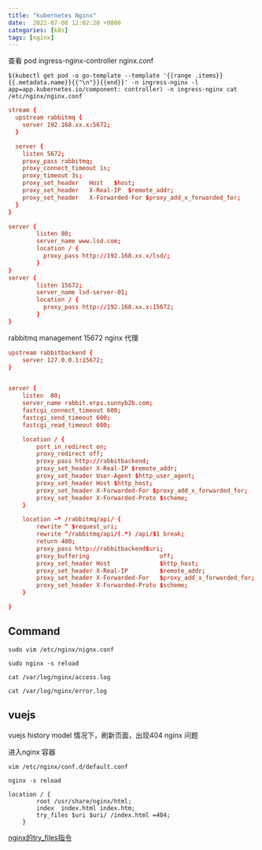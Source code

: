 ```yaml
---
title: "kubernetes Nginx"
date:  2022-07-08 12:02:20 +0800
categories: [k8s]
tags: [nginx]
---
```



查看 pod ingress-nginx-controller  nginx.conf

`$(kubectl get pod -o go-template --template '{{range .items}}{{.metadata.name}}{{"\n"}}{{end}}' -n ingress-nginx -l app=app.kubernetes.io/component: controller) -n ingress-nginx cat /etc/nginx/nginx.conf`

```conf
stream {
  upstream rabbitmq {
    server 192.168.xx.x:5672;
  }

  server {
    listen 5672;
    proxy_pass rabbitmq;
    proxy_connect_timeout 1s;
    proxy_timeout 3s;
    proxy_set_header   Host   $host;
    proxy_set_header   X-Real-IP  $remote_addr;
    proxy_set_header   X-Forwarded-For $proxy_add_x_forwarded_for;
  }
}

server {
        listen 80;
        server_name www.lsd.com;
        location / {
          proxy_pass http://192.168.xx.x/lsd/;
        }
}
server {
        listen 15672;
        server_name lsd-server-01;
        location / {
          proxy_pass http://192.168.xx.x:15672;
        }
}

```

rabbitmq management 15672  nginx 代理

```conf
upstream rabbitbackend {
    server 127.0.0.1:15672;
}


server {
    listen  80;
    server_name rabbit.erps.sunnyb2b.com;
    fastcgi_connect_timeout 600;
    fastcgi_send_timeout 600;
    fastcgi_read_timeout 600;

    location / {
        port_in_redirect on;
        proxy_redirect off;
        proxy_pass http://rabbitbackend;
        proxy_set_header X-Real-IP $remote_addr;
        proxy_set_header User-Agent $http_user_agent;
        proxy_set_header Host $http_host;
        proxy_set_header X-Forwarded-For $proxy_add_x_forwarded_for;
        proxy_set_header X-Forwarded-Proto $scheme;
    }

    location ~* /rabbitmq/api/ {
        rewrite ^ $request_uri;
        rewrite ^/rabbitmq/api/(.*) /api/$1 break;
        return 400;
        proxy_pass http://rabbitbackend$uri;
        proxy_buffering                    off;
        proxy_set_header Host              $http_host;
        proxy_set_header X-Real-IP         $remote_addr;
        proxy_set_header X-Forwarded-For   $proxy_add_x_forwarded_for;
        proxy_set_header X-Forwarded-Proto $scheme;
    }

}
```


## Command

`sudo vim /etc/nginx/nignx.conf`

`sudo nginx -s reload`

`cat /var/log/nginx/access.log`

`cat /var/log/nginx/error.log`


##  vuejs

vuejs history model 情况下，刷新页面，出现404 nginx 问题

进入nginx 容器

`vim /etc/nginx/conf.d/default.conf`

`nginx -s reload`

```nginx
location / {
        root /usr/share/nginx/html;
        index  index.html index.htm;
        try_files $uri $uri/ /index.html =404;
    }
```

[nginx的try_files指令](https://juejin.cn/post/7090038118841057293)
